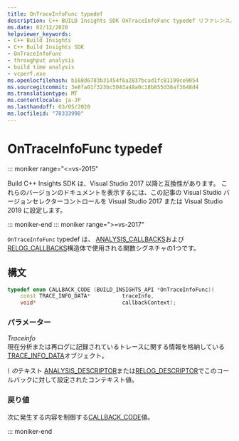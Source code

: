 ```yaml
---
title: OnTraceInfoFunc typedef
description: C++ BUILD Insights SDK OnTraceInfoFunc typedef リファレンス。
ms.date: 02/12/2020
helpviewer_keywords:
- C++ Build Insights
- C++ Build Insights SDK
- OnTraceInfoFunc
- throughput analysis
- build time analysis
- vcperf.exe
ms.openlocfilehash: b168d6783b31454f6a2837bcad1fc81199ce9054
ms.sourcegitcommit: 3e8fa01f323bc5043a48a0c18b855d38af3648d4
ms.translationtype: MT
ms.contentlocale: ja-JP
ms.lasthandoff: 03/05/2020
ms.locfileid: "78333990"
---
```

# <a name="ontraceinfofunc-typedef"></a>OnTraceInfoFunc typedef

::: moniker range="<=vs-2015"

Build C++ Insights SDK は、Visual Studio 2017 以降と互換性があります。 これらのバージョンのドキュメントを表示するには、この記事の Visual Studio バージョンセレクターコントロールを Visual Studio 2017 または Visual Studio 2019 に設定します。

::: moniker-end
::: moniker range=">=vs-2017"

`OnTraceInfoFunc` typedef は、 [ANALYSIS_CALLBACKS](analysis-callbacks-struct.md)および[RELOG_CALLBACKS](relog-callbacks-struct.md)構造体で使用される関数シグネチャの1つです。

## <a name="syntax"></a>構文

```cpp
typedef enum CALLBACK_CODE (BUILD_INSIGHTS_API *OnTraceInfoFunc)(
    const TRACE_INFO_DATA*          traceInfo,
    void*                           callbackContext);
```

### <a name="parameters"></a>パラメーター

*Traceinfo*\
現在分析または再ログに記録されているトレースに関する情報を格納している[TRACE_INFO_DATA](../c-event-data-types/trace-info-data-struct.md)オブジェクト。

*\ の*テキスト
[ANALYSIS_DESCRIPTOR](analysis-descriptor-struct.md)または[RELOG_DESCRIPTOR](relog-descriptor-struct.md)でこのコールバックに対して設定されたコンテキスト値。

### <a name="return-value"></a>戻り値

次に発生する内容を制御する[CALLBACK_CODE](callback-code-enum.md)値。

::: moniker-end
